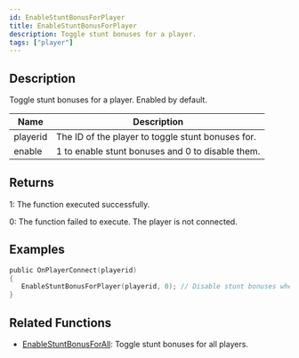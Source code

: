 ```yaml
---
id: EnableStuntBonusForPlayer
title: EnableStuntBonusForPlayer
description: Toggle stunt bonuses for a player.
tags: ["player"]
---
```


## Description

Toggle stunt bonuses for a player. Enabled by default.

| Name     | Description                                       |
| -------- | ------------------------------------------------- |
| playerid | The ID of the player to toggle stunt bonuses for. |
| enable   | 1 to enable stunt bonuses and 0 to disable them.  |

## Returns

1: The function executed successfully.

0: The function failed to execute. The player is not connected.

## Examples

```c
public OnPlayerConnect(playerid)
{
   EnableStuntBonusForPlayer(playerid, 0); // Disable stunt bonuses when the player connects to the server.
}
```

## Related Functions

- [EnableStuntBonusForAll](EnableStuntBonusForAll): Toggle stunt bonuses for all players.
